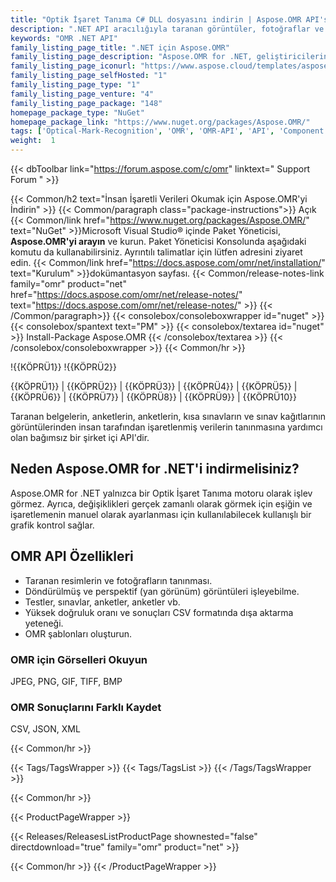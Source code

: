 ```yaml
---
title: "Optik İşaret Tanıma C# DLL dosyasını indirin | Aspose.OMR API'si"
description: ".NET API aracılığıyla taranan görüntüler, fotoğraflar ve belgelerden insan tarafından işaretlenmiş verileri tanımak, algılamak, okumak ve ayıklamak için C# Sınıf Kitaplığı DLL'sini indirin. Sonucu CSV olarak dışa aktarın."
keywords: "OMR .NET API"
family_listing_page_title: ".NET için Aspose.OMR"
family_listing_page_description: "Aspose.OMR for .NET, geliştiricilerin görüntüler üzerinde OMR işlemi gerçekleştirmesine olanak tanıyan, kullanımı basit bir API'dir. Aspose.OMR, JPEG, PNG, GIF, TIFF ve BMP imaj dosyalarında OMR işlemini gerçekleştirebilir ve çıktıyı CSV formatında kaydedebilir."
family_listing_page_iconurl: "https://www.aspose.cloud/templates/aspose/App_Themes/V3/images/omr/272x272/aspose_omr-for-net.png"
family_listing_page_selfHosted: "1"
family_listing_page_type: "1"
family_listing_page_venture: "4"
family_listing_page_package: "148"
homepage_package_type: "NuGet"
homepage_package_link: "https://www.nuget.org/packages/Aspose.OMR/"
tags: ['Optical-Mark-Recognition', 'OMR', 'OMR-API', 'API', 'Component', 'Library', 'Windows', '.NET-Framework', 'Framework', 'OMR-Template', 'Answer-Sheet', 'Text-OMR', 'Answer-Sheet-OMR', 'Choide-Box-OMR', 'Grid-OMR', 'Image-OMR', 'Barcode-OMR', 'OMR-Text-Markup', 'OMR-to-PDF', 'Barcode-Recognition', 'OMR-Graphical-Control', 'OMR-to-CSV']
weight:  1
---
```


{{< dbToolbar link="https://forum.aspose.com/c/omr" linktext=" Support Forum " >}}

{{< Common/h2 text="İnsan İşaretli Verileri Okumak için Aspose.OMR'yi İndirin"  >}}
{{< Common/paragraph class="package-instructions">}}
Açık
{{< Common/link href="https://www.nuget.org/packages/Aspose.OMR/" text="NuGet"  >}}Microsoft Visual Studio® içinde Paket Yöneticisi, <b>Aspose.OMR'yi arayın</b> ve kurun. Paket Yöneticisi Konsolunda aşağıdaki komutu da kullanabilirsiniz. Ayrıntılı talimatlar için lütfen adresini ziyaret edin.
{{< Common/link href="https://docs.aspose.com/omr/net/installation/" text="Kurulum"  >}}dokümantasyon sayfası.
{{< Common/release-notes-link family="omr" product="net" href="https://docs.aspose.com/omr/net/release-notes/" text="https://docs.aspose.com/omr/net/release-notes/"  >}}
{{< /Common/paragraph>}}
{{< consolebox/consoleboxwrapper id="nuget" >}}
       {{< consolebox/spantext text="PM" >}}
       {{< consolebox/textarea id="nuget" >}} Install-Package Aspose.OMR {{< /consolebox/textarea >}}
{{< /consolebox/consoleboxwrapper >}}
{{< Common/hr >}}

!{{KÖPRÜ1}} !{{KÖPRÜ2}}

{{KÖPRÜ1}} | {{KÖPRÜ2}} | {{KÖPRÜ3}} | {{KÖPRÜ4}} | {{KÖPRÜ5}} | {{KÖPRÜ6}} | {{KÖPRÜ7}} | {{KÖPRÜ8}} | {{KÖPRÜ9}} | {{KÖPRÜ10}}

Taranan belgelerin, anketlerin, anketlerin, kısa sınavların ve sınav kağıtlarının görüntülerinden insan tarafından işaretlenmiş verilerin tanınmasına yardımcı olan bağımsız bir şirket içi API'dir.

## Neden Aspose.OMR for .NET'i indirmelisiniz?

Aspose.OMR for .NET yalnızca bir Optik İşaret Tanıma motoru olarak işlev görmez. Ayrıca, değişiklikleri gerçek zamanlı olarak görmek için eşiğin ve işaretlemenin manuel olarak ayarlanması için kullanılabilecek kullanışlı bir grafik kontrol sağlar.

## OMR API Özellikleri

- Taranan resimlerin ve fotoğrafların tanınması.
- Döndürülmüş ve perspektif (yan görünüm) görüntüleri işleyebilme.
- Testler, sınavlar, anketler, anketler vb.
- Yüksek doğruluk oranı ve sonuçları CSV formatında dışa aktarma yeteneği.
- OMR şablonları oluşturun.

### OMR için Görselleri Okuyun

JPEG, PNG, GIF, TIFF, BMP

### OMR Sonuçlarını Farklı Kaydet

CSV, JSON, XML

{{< Common/hr >}}

{{< Tags/TagsWrapper >}}
 {{< Tags/TagsList >}}
{{< /Tags/TagsWrapper >}}

{{< Common/hr >}}

{{< ProductPageWrapper >}}
<!-- ReleasesListProductPage-->
   {{< Releases/ReleasesListProductPage shownested="false"  directdownload="true" family="omr" product="net" >}}
<!-- /ReleasesListProductPage-->
{{< Common/hr >}}
{{< /ProductPageWrapper >}}

